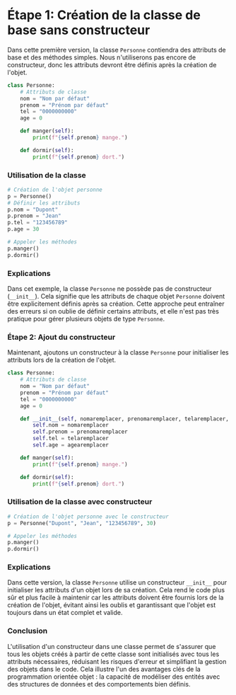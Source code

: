 # Étape 1: Création de la classe de base sans constructeur

Dans cette première version, la classe `Personne` contiendra des attributs de base et des méthodes simples. Nous n'utiliserons pas encore de constructeur, donc les attributs devront être définis après la création de l'objet.

```python
class Personne:
    # Attributs de classe
    nom = "Nom par défaut"
    prenom = "Prénom par défaut"
    tel = "0000000000"
    age = 0

    def manger(self):
        print(f"{self.prenom} mange.")

    def dormir(self):
        print(f"{self.prenom} dort.")
```

### Utilisation de la classe

```python
# Création de l'objet personne
p = Personne()
# Définir les attributs
p.nom = "Dupont"
p.prenom = "Jean"
p.tel = "123456789"
p.age = 30

# Appeler les méthodes
p.manger()
p.dormir()
```

### Explications

Dans cet exemple, la classe `Personne` ne possède pas de constructeur (`__init__`). Cela signifie que les attributs de chaque objet `Personne` doivent être explicitement définis après sa création. Cette approche peut entraîner des erreurs si on oublie de définir certains attributs, et elle n'est pas très pratique pour gérer plusieurs objets de type `Personne`.

### Étape 2: Ajout du constructeur

Maintenant, ajoutons un constructeur à la classe `Personne` pour initialiser les attributs lors de la création de l'objet.

```python
class Personne:
    # Attributs de classe
    nom = "Nom par défaut"
    prenom = "Prénom par défaut"
    tel = "0000000000"
    age = 0

    def __init__(self, nomaremplacer, prenomaremplacer, telaremplacer, agearemplacer):
        self.nom = nomaremplacer
        self.prenom = prenomaremplacer
        self.tel = telaremplacer
        self.age = agearemplacer

    def manger(self):
        print(f"{self.prenom} mange.")

    def dormir(self):
        print(f"{self.prenom} dort.")
```

### Utilisation de la classe avec constructeur

```python
# Création de l'objet personne avec le constructeur
p = Personne("Dupont", "Jean", "123456789", 30)

# Appeler les méthodes
p.manger()
p.dormir()
```

### Explications

Dans cette version, la classe `Personne` utilise un constructeur `__init__` pour initialiser les attributs d'un objet lors de sa création. Cela rend le code plus sûr et plus facile à maintenir car les attributs doivent être fournis lors de la création de l'objet, évitant ainsi les oublis et garantissant que l'objet est toujours dans un état complet et valide.

### Conclusion

L'utilisation d'un constructeur dans une classe permet de s'assurer que tous les objets créés à partir de cette classe sont initialisés avec tous les attributs nécessaires, réduisant les risques d'erreur et simplifiant la gestion des objets dans le code. Cela illustre l'un des avantages clés de la programmation orientée objet : la capacité de modéliser des entités avec des structures de données et des comportements bien définis.
